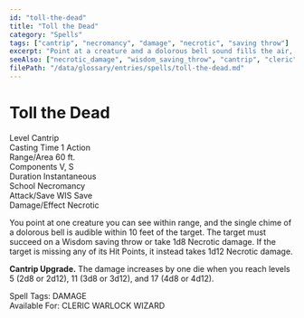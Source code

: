 ```yaml
---
id: "toll-the-dead"
title: "Toll the Dead"
category: "Spells"
tags: ["cantrip", "necromancy", "damage", "necrotic", "saving throw"]
excerpt: "Point at a creature and a dolorous bell sound fills the air, dealing necrotic damage unless they make a Wisdom saving throw. Damage is greater if the target is already wounded."
seeAlso: ["necrotic_damage", "wisdom_saving_throw", "cantrip", "cleric", "warlock", "wizard"]
filePath: "/data/glossary/entries/spells/toll-the-dead.md"
---
```

<div class="spell-card">
  <div class="spell-card-header">
    <h1 class="spell-card-title">Toll the Dead</h1>
  </div>
  <div class="spell-card-divider"></div>
  <div class="spell-card-stats-grid">
    <div class="spell-card-stat">
      <span class="spell-card-stat-label">Level</span>
      <span class="spell-card-stat-value">Cantrip</span>
    </div>
    <div class="spell-card-stat">
      <span class="spell-card-stat-label">Casting Time</span>
      <span class="spell-card-stat-value">1 Action</span>
    </div>
    <div class="spell-card-stat">
      <span class="spell-card-stat-label">Range/Area</span>
      <span class="spell-card-stat-value">60 ft.</span>
    </div>
    <div class="spell-card-stat">
      <span class="spell-card-stat-label">Components</span>
      <span class="spell-card-stat-value">V, S</span>
    </div>
    <div class="spell-card-stat">
      <span class="spell-card-stat-label">Duration</span>
      <span class="spell-card-stat-value">Instantaneous</span>
    </div>
    <div class="spell-card-stat">
      <span class="spell-card-stat-label">School</span>
      <span class="spell-card-stat-value">Necromancy</span>
    </div>
    <div class="spell-card-stat">
      <span class="spell-card-stat-label">Attack/Save</span>
      <span class="spell-card-stat-value">WIS Save</span>
    </div>
    <div class="spell-card-stat">
      <span class="spell-card-stat-label">Damage/Effect</span>
      <span class="spell-card-stat-value">Necrotic</span>
    </div>
  </div>
  <div class="spell-card-divider"></div>
  <p class="spell-card-description">
    You point at one creature you can see within range, and the single chime of a dolorous bell is audible within 10 feet of the target. The target must succeed on a Wisdom saving throw or take 1d8 Necrotic damage. If the target is missing any of its Hit Points, it instead takes 1d12 Necrotic damage.
  </p>
  <p class="spell-card-description">
    <strong>Cantrip Upgrade.</strong> The damage increases by one die when you reach levels 5 (2d8 or 2d12), 11 (3d8 or 3d12), and 17 (4d8 or 4d12).
  </p>
  <div class="spell-card-tags-section">
    <span class="spell-card-tags-label">Spell Tags:</span>
    <span class="spell-card-tag">DAMAGE</span>
  </div>
  <div class="spell-card-tags-section">
    <span class="spell-card-tags-label">Available For:</span>
    <span class="spell-card-tag">CLERIC</span>
    <span class="spell-card-tag">WARLOCK</span>
    <span class="spell-card-tag">WIZARD</span>
  </div>
</div>
